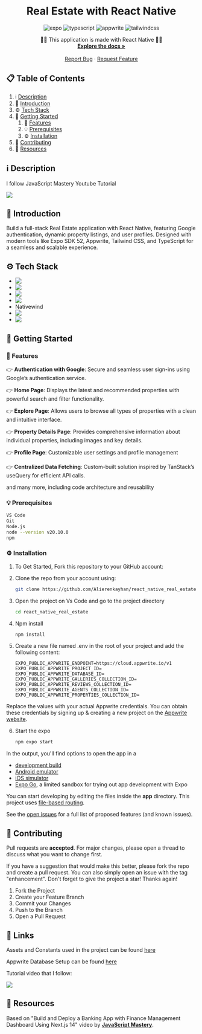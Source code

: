 # <h1 align="center" > Real Estate with React Native </h1>

<div align="center">
    <img src="https://img.shields.io/badge/-Expo-black?style=for-the-badge&logoColor=white&logo=expo&color=000020" alt="expo" />
    <img src="https://img.shields.io/badge/-TypeScript-black?style=for-the-badge&logoColor=white&logo=typescript&color=3178C6" alt="typescript" />
    <img src="https://img.shields.io/badge/-Appwrite-black?style=for-the-badge&logoColor=white&logo=appwrite&color=FD366E" alt="appwrite" />
    <img src="https://img.shields.io/badge/-Tailwind_CSS-black?style=for-the-badge&logoColor=white&logo=tailwindcss&color=06B6D4" alt="tailwindcss" />
  </div>

<div align="center">
  <p align="center">
    👨‍💻 This application is made with React Native 👨‍💻
    <br />
    <a href="https://github.com/Alierenkayhan/react_native_real_estate"><strong>Explore the docs »</strong></a>
    <br />
    <br />
    <a href="https://github.com/Alierenkayhan/react_native_real_estate/issues">Report Bug</a>
    ·
    <a href="https://github.com/Alierenkayhan/react_native_real_estate/issues">Request Feature</a>
  </p>
</div>

## 📋 <a name="table">Table of Contents</a>

1.  ℹ [Description](#description)
2. 🤖 [Introduction](#introduction)
3. ⚙️ [Tech Stack](#tech-stack)
4. 🏁 [Getting Started](#getting-started)
   1. 🔋 [Features](#features)
   2. 💡 [Prerequisites](#pre-requisites)
   3. ⚙️ [Installation](#installation)
5. 🧐 [Contributing](#contributing)
6. 🤩 [Resources](#resources)

## <a name="description">ℹ️ Description</a> 
I follow JavaScript Mastery Youtube Tutorial

<a href="https://youtu.be/CzJQEstIiEI" target="_blank"><img src="https://github.com/sujatagunale/EasyRead/assets/151519281/1736fca5-a031-4854-8c09-bc110e3bc16d" /></a>


## <a name="introduction">🤖  Introduction</a> 
Build a full-stack Real Estate application with React Native, featuring Google authentication, dynamic property listings, and user profiles. Designed with modern tools like Expo SDK 52, Appwrite, Tailwind CSS, and TypeScript for a seamless and scalable experience.

## <a name="tech-stack">⚙️  Tech Stack</a>

* <img align="left" src="https://img.shields.io/badge/expo-1C1E24?style=for-the-badge&logo=expo&logoColor=#D04A37" /> 
* <img align="left" src="https://img.shields.io/badge/react_native-%2320232a.svg?style=for-the-badge&logo=react&logoColor=%2361DAFB" /> 
* <img align="left" src="https://img.shields.io/badge/typescript-%23007ACC.svg?style=for-the-badge&logo=typescript&logoColor=white" /> 
* <img align="left" src="https://img.shields.io/badge/typescript-%23007ACC.svg?style=for-the-badge&logo=typescript&logoColor=white" /> 
* Nativewind
* <img align="left" src="https://img.shields.io/badge/Appwrite-%23FD366E.svg?style=for-the-badge&logo=appwrite&logoColor=white" /> 
* <img align="left" src="https://img.shields.io/badge/tailwindcss-%2338B2AC.svg?style=for-the-badge&logo=tailwind-css&logoColor=white" /> 


## <a name="getting-started">🏁 Getting Started</a>
### <a name="features">🔋 Features</a>

👉 **Authentication with Google**: Secure and seamless user sign-ins using Google’s authentication service.

👉 **Home Page**: Displays the latest and recommended properties with powerful search and filter functionality.

👉 **Explore Page**: Allows users to browse all types of properties with a clean and intuitive interface.

👉 **Property Details Page**: Provides comprehensive information about individual properties, including images and key details.

👉 **Profile Page**: Customizable user settings and profile management

👉 **Centralized Data Fetching**: Custom-built solution inspired by TanStack’s useQuery for efficient API calls.

and many more, including code architecture and reusability 


### <a name="pre-requisites">💡 Prerequisites</a>
  ```sh
  VS Code 
  Git
  Node.js
  node --version v20.10.0
  npm
  ```


### <a name="installation">⚙️ Installation</a>
1. To Get Started, Fork this repository to your GitHub account:
2. Clone the repo from your account using:
   ```sh
   git clone https://github.com/Alierenkayhan/react_native_real_estate.git
   ```
3. Open the project on Vs Code and go to the project directory 
   ```sh
   cd react_native_real_estate
   ```
4. Npm install
   ```sh
   npm install
   ```
5. Create a new file named .env in the root of your project and add the following content:

    ```env
    EXPO_PUBLIC_APPWRITE_ENDPOINT=https://cloud.appwrite.io/v1
    EXPO_PUBLIC_APPWRITE_PROJECT_ID=
    EXPO_PUBLIC_APPWRITE_DATABASE_ID=
    EXPO_PUBLIC_APPWRITE_GALLERIES_COLLECTION_ID=
    EXPO_PUBLIC_APPWRITE_REVIEWS_COLLECTION_ID=
    EXPO_PUBLIC_APPWRITE_AGENTS_COLLECTION_ID=
    EXPO_PUBLIC_APPWRITE_PROPERTIES_COLLECTION_ID=
    
    ```
Replace the values with your actual Appwrite credentials. You can obtain these credentials by signing up & creating a new project on the [Appwrite website](https://apwr.dev/JSM050).

6. Start the expo
   ```sh
   npm expo start
   ```

In the output, you'll find options to open the app in a

- [development build](https://docs.expo.dev/develop/development-builds/introduction/)
- [Android emulator](https://docs.expo.dev/workflow/android-studio-emulator/)
- [iOS simulator](https://docs.expo.dev/workflow/ios-simulator/)
- [Expo Go](https://expo.dev/go), a limited sandbox for trying out app development with Expo

You can start developing by editing the files inside the **app** directory. This project uses [file-based routing](https://docs.expo.dev/router/introduction).

See the [open issues](https://github.com/Alierenkayhan/react_native_real_estate/issues) for a full list of proposed features (and known issues).
 

## <a name="contributing">🧐 Contributing</a>

Pull requests are **accepted**. For major changes, please open a thread to discuss what you want to change first.

If you have a suggestion that would make this better, please fork the repo and create a pull request. You can also simply open an issue with the tag "enhancement".
Don't forget to give the project a star! Thanks again!

1. Fork the Project
2. Create your Feature Branch 
3. Commit your Changes 
4. Push to the Branch 
5. Open a Pull Request
  
## <a name="links">🔗 Links</a>

Assets and Constants used in the project can be found [here](https://drive.google.com/file/d/1HxuvAeJfiPfcZ1co5fU0ahKRw4sbA0gO/view?usp=sharing)

Appwrite Database Setup can be found [here](https://jsmastery.notion.site/Database-Setup-16260f3cbaf3807f8fb6cbed8d1e84fd)

Tutorial video that I follow: 

<a href="https://youtu.be/CzJQEstIiEI" target="_blank"><img src="https://github.com/sujatagunale/EasyRead/assets/151519281/1736fca5-a031-4854-8c09-bc110e3bc16d" /></a>

## <a name="resources">🤩 Resources</a>
Based on "Build and Deploy a Banking App with Finance Management Dashboard Using Next.js 14" video by [**JavaScript Mastery**](https://youtu.be/CzJQEstIiEI).
